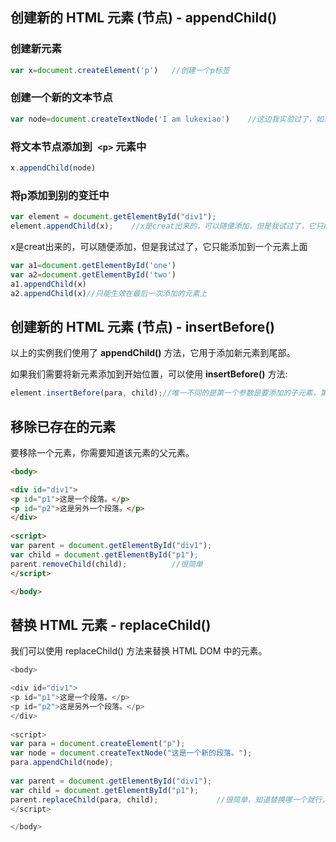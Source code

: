 ## 创建新的 HTML 元素 (节点) - appendChild()

### 创建新元素

```js
var x=document.createElement('p')   //创建一个p标签
```

### 创建一个新的文本节点

```js
var node=document.createTextNode('I am lukexiao')    //这边我实验过了，如果直接改变创建的p标签的html是报错的，无效，必须通过creat才行
```

### 将文本节点添加到` <p>` 元素中

```js
x.appendChild(node)
```

### 将p添加到别的变迁中

```js
var element = document.getElementById("div1");
element.appendChild(x);    //x是creat出来的，可以随便添加，但是我试过了，它只能添加到一个元素上面
```

x是creat出来的，可以随便添加，但是我试过了，它只能添加到一个元素上面

```js
var a1=document.getElementById('one')
var a2=document.getElementById('two')
a1.appendChild(x)                                  
a2.appendChild(x)//只能生效在最后一次添加的元素上

```

## 创建新的 HTML 元素 (节点) - insertBefore()

以上的实例我们使用了 **appendChild()** 方法，它用于添加新元素到尾部。

如果我们需要将新元素添加到开始位置，可以使用 **insertBefore()** 方法:

```js
element.insertBefore(para, child);//唯一不同的是第一个参数是要添加的子元素，第2个是添加个到哪个元素前面
```

## 移除已存在的元素

要移除一个元素，你需要知道该元素的父元素。

```html
<body>

<div id="div1">
<p id="p1">这是一个段落。</p>
<p id="p2">这是另外一个段落。</p>
</div>
 
<script>
var parent = document.getElementById("div1");
var child = document.getElementById("p1");
parent.removeChild(child);          //很简单
</script>

</body>
```

## 替换 HTML 元素 - replaceChild()

我们可以使用 replaceChild() 方法来替换 HTML DOM 中的元素。

```js
<body>

<div id="div1">
<p id="p1">这是一个段落。</p>
<p id="p2">这是另外一个段落。</p>
</div>
 
<script>
var para = document.createElement("p");
var node = document.createTextNode("这是一个新的段落。");
para.appendChild(node);
 
var parent = document.getElementById("div1");
var child = document.getElementById("p1");
parent.replaceChild(para, child);             //很简单，知道替换哪一个就行，不过不感觉很麻烦
</script>

</body>
```



